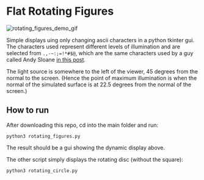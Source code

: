# Flat Rotating Figures

![rotating_figures_demo_gif](https://user-images.githubusercontent.com/43306816/205479189-9c8d04d8-d571-4ee2-9629-5425a5bd0de9.gif)

Simple displays uing only changing ascii characters in a python tkinter gui.
The characters used represent different levels of illumination and are selected from `.,-~:;=!*#$@`,
which are the same characters used by a guy called Andy Sloane [in this post](https://www.a1k0n.net/2011/07/20/donut-math.html).

The light source is somewhere to the left of the viewer, 45 degrees from the normal to the screen. 
(Hence the point of maximum illumination is when the normal of the simulated surface is at 22.5 degrees from the normal of the screen.)

## How to run

After downloading this repo, cd into the main folder and run:
```
python3 rotating_figures.py
```
The result should be a gui showing the dynamic display above.

The other script simply displays the rotating disc (without the square):
```
python3 rotating_circle.py
```

